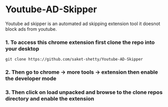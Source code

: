# Youtube-AD-Skipper

Youtube ad skipper is an automated ad skipping extension tool it doesnot block ads from youtube.

### 1. To access this chrome extension first clone the repo into your desktop
``` 
git clone https://github.com/saket-shetty/Youtube-AD-Skipper 
```

### 2. Then go to chrome -> more tools -> extension then enable the developer mode

### 3. Then click on load unpacked and browse to the clone repos directory and enable the extension
